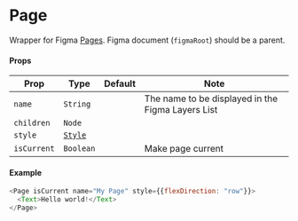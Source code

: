 # Page

Wrapper for Figma [Pages](https://www.figma.com/plugin-docs/api/PageNode/).
Figma document (`figmaRoot`) should be a parent.


#### Props

| Prop       | Type     | Default | Note                                              |
| ---------- | -------- | ------- | ------------------------------------------------- |
| `name`     | `String` |         | The name to be displayed in the Figma Layers List |
| `children` | `Node`   |         |                                                   |
| `style`    | [`Style`](/docs/styling.md)   |         |                                                   |
| `isCurrent`| `Boolean`|         | Make page current                                 |

#### Example

```javascript
<Page isCurrent name="My Page" style={{flexDirection: "row"}}>
  <Text>Hello world!</Text>
</Page>
```
